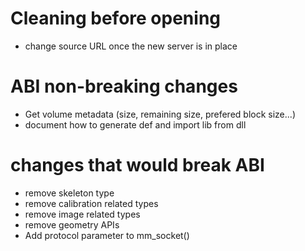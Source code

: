 Cleaning before opening
=======================

* change source URL once the new server is in place

ABI non-breaking changes
========================

* Get volume metadata (size, remaining size, prefered block size...)
* document how to generate def and import lib from dll


changes that would break ABI
============================

* remove skeleton type
* remove calibration related types
* remove image related types
* remove geometry APIs
* Add protocol parameter to mm_socket()
